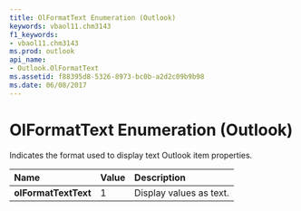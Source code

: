 ```yaml
---
title: OlFormatText Enumeration (Outlook)
keywords: vbaol11.chm3143
f1_keywords:
- vbaol11.chm3143
ms.prod: outlook
api_name:
- Outlook.OlFormatText
ms.assetid: f88395d8-5326-8973-bc0b-a2d2c09b9b98
ms.date: 06/08/2017
---
```



# OlFormatText Enumeration (Outlook)

Indicates the format used to display text Outlook item properties.



|**Name**|**Value**|**Description**|
|:-----|:-----|:-----|
| **olFormatTextText**|1|Display values as text.|


